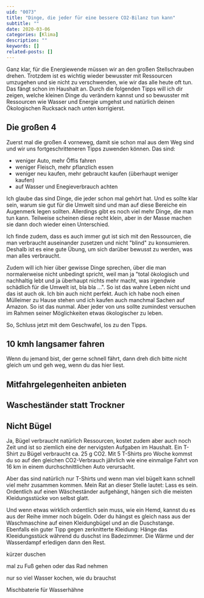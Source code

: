 ```yaml
---
uid: "0073"
title: "Dinge, die jeder für eine bessere CO2-Bilanz tun kann"
subtitle: ""
date: 2020-03-06
categories: [Klima]
description: ""
keywords: []
related-posts: []
---
```

Ganz klar, für die Energiewende müssen wir an den großen Stellschrauben drehen. Trotzdem ist es wichtig wieder bewusster mit Ressourcen umzugehen und sie nicht zu verschwenden, wie wir das alle heute oft tun. Das fängt schon im Haushalt an. Durch die folgenden Tipps will ich dir zeigen, welche kleinen Dinge du verändern kannst und so bewusster mit Ressourcen wie Wasser und Energie umgehst und natürlich deinen Ökologischen Rucksack nach unten korrigierst.

## Die großen 4
Zuerst mal die großen 4 vorneweg, damit sie schon mal aus dem Weg sind und wir uns fortgeschritteneren Tipps zuwenden können. Das sind:
- weniger Auto, mehr Öffis fahren
- weniger Fleisch, mehr pflanzlich essen
- weniger neu kaufen, mehr gebraucht kaufen (überhaupt weniger kaufen)
- auf Wasser und Enegieverbrauch achten

Ich glaube das sind Dinge, die jeder schon mal gehört hat. Und es sollte klar sein, warum sie gut für die Umwelt sind und man auf diese Bereiche ein Augenmerk legen sollten. Allerdings gibt es noch viel mehr Dinge, die man tun kann. Teilweise scheinen diese recht klein, aber in der Masse machen sie dann doch wieder einen Unterschied.

Ich finde zudem, dass es auch immer gut ist sich mit den Ressourcen, die man verbraucht auseinander zusetzen und nicht "blind" zu konsumieren. Deshalb ist es eine gute Übung, um sich darüber bewusst zu werden, was man alles verbraucht.

Zudem will ich hier über gewisse Dinge sprechen, über die man normalerweise nicht unbedingt spricht, weil man ja "total ökologisch und nachhaltig lebt und ja überhaupt nichts mehr macht, was irgendwie schädlich für die Umwelt ist, bla bla ...". So ist das wahre Leben nicht und das ist auch ok. Ich bin auch nicht perfekt. Auch ich habe noch einen Mülleimer zu Hause stehen und ich kaufen auch manchmal Sachen auf Amazon. So ist das nunmal. Aber jeder von uns sollte zumindest versuchen im Rahmen seiner Möglichkeiten etwas ökologischer zu leben.

So, Schluss jetzt mit dem Geschwafel, los zu den Tipps.

## 10 kmh langsamer fahren
Wenn du jemand bist, der gerne schnell fährt, dann dreh dich bitte nicht gleich um und geh weg, wenn du das hier liest.

## Mitfahrgelegenheiten anbieten

## Wascheständer statt Trockner

## Nicht Bügel
Ja, Bügel verbraucht natürlich Ressourcen, kostet zudem aber auch noch Zeit und ist so ziemlich eine der nervigsten Aufgaben im Haushalt. Ein T-Shirt zu Bügel verbraucht ca. 25 g CO2. Mit 5 T-Shirts pro Woche kommst du so auf den gleichen CO2-Verbrauch jährlich wie eine einmalige Fahrt von 16 km in einem durchschnittlichen Auto verursacht.

Aber das sind natürlich nur T-Shirts und wenn man viel bügelt kann schnell viel mehr zusammen kommen. Mein Rat an dieser Stelle lautet: Lass es sein. Ordentlich auf einen Wäscheständer aufgehängt, hängen sich die meisten Kleidungsstücke von selbst glatt.

Und wenn etwas wirklich ordentlich sein muss, wie ein Hemd, kannst du es aus der Reihe immer noch bügeln. Oder du hängst es gleich nass aus der Waschmaschine auf einen Kleidungbügel und an die Duschstange. Ebenfalls ein guter Tipp gegen zerknitterte Kleidung: Hänge das Kleeidungsstück während du duschst ins Badezimmer. Die Wärme und der Wasserdampf erledigen dann den Rest.



kürzer duschen

mal zu Fuß gehen oder das Rad nehmen

nur so viel Wasser kochen, wie du brauchst

Mischbaterie für Wasserhähne
